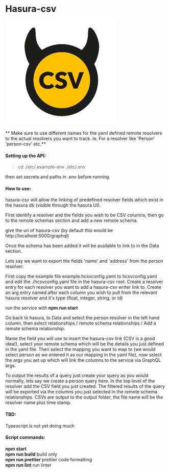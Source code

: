 # Hasura-csv
![Screenshot](screenshot.png)

** Make sure to use different names for the yaml defined remote resolvers to the actual resolvers you want to track. Ie. For a resolver like 'Person' 'person-csv' etc.**

#### Setting up the API:

>cd ./etc/.example-env ./etc/.env   

then set secrets and paths in .env before running.   

#### How to use:
hasura-csv will allow the linking of predefined resolver fields which exist in the hasura db (visible through the hasura UI).

First identify a resolver and the fields you wish to be CSV columns, then go to the remote schemas section and add a new remote schema.

give the uri of hasura-csv (by default this would be http://localhost:5000/graphql)

Once the schema has been added it will be available to link to in the Data section.

Lets say we want to export the fields 'name' and 'address' from the person resolver:

First copy the example file example.hcsvconfig.yaml to hcsvconfig.yaml and edit the ./hcsvconfig.yaml file in the hasura-csv root. Create a resolver entry for each resolver you want to add a hasura-csv writer link to. Create an arg entry named after each column you wish to pull from the relevant hasura resolver and it's type (float, integer, string, or id)

run the service with **npm run start**

Go back to hasura, to Data and select the person resolver in the left hand column, then select relationships / remote schema relationships / Add a remote schema relationship. 

Name the field you will use to insert the hasura-csv link (CSV is a good idea!), select your remote schema which will be the details you just defined in the yaml file. Then select the mapping you want to map to (we would select person as we entered it as our mapping in the yaml file), now select the args you set up which will link the columns to the service via GraphQL args.

To output the results of a query just create your query as you would normally, lets say we create a person query here. In the top level of the resolver add the CSV field you just created. The filtered results of the query will be exported via the columns you just selected in the remote schema relationships.
CSVs are output to the output folder, the file name will be the resolver name plus time stamp.

#### TBD:
Typescript is not yet doing much

#### Script commands:

**npm start**   
**npm run build** build only   
**npm run prettier** prettier code formatting   
**npm run lint** run linter   
